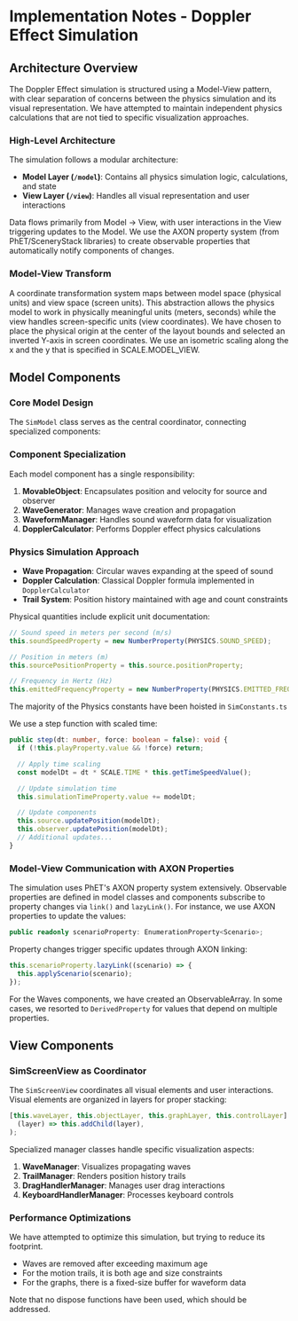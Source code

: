 # Implementation Notes - Doppler Effect Simulation

## Architecture Overview

The Doppler Effect simulation is structured using a Model-View pattern, with clear separation of concerns between the physics simulation and its visual representation. We have attempted to maintain independent physics calculations that are not tied to specific visualization approaches.

### High-Level Architecture

The simulation follows a modular architecture:

- **Model Layer (`/model`)**: Contains all physics simulation logic, calculations, and state
- **View Layer (`/view`)**: Handles all visual representation and user interactions

Data flows primarily from Model → View, with user interactions in the View triggering updates to the Model. We use the AXON property system (from PhET/SceneryStack libraries) to create observable properties that automatically notify components of changes.

### Model-View Transform

A coordinate transformation system maps between model space (physical units) and view space (screen units). This abstraction allows the physics model to work in physically meaningful units (meters, seconds) while the view handles screen-specific units (view coordinates). We have chosen to place the physical origin at the center of the layout bounds and selected an inverted Y-axis in screen coordinates. We use an isometric scaling along the x and the y that is specified in SCALE.MODEL_VIEW.

## Model Components

### Core Model Design

The `SimModel` class serves as the central coordinator, connecting specialized components:

### Component Specialization

Each model component has a single responsibility:

1. **MovableObject**: Encapsulates position and velocity for source and observer
2. **WaveGenerator**: Manages wave creation and propagation
3. **WaveformManager**: Handles sound waveform data for visualization
4. **DopplerCalculator**: Performs Doppler effect physics calculations

### Physics Simulation Approach

- **Wave Propagation**: Circular waves expanding at the speed of sound
- **Doppler Calculation**: Classical Doppler formula implemented in `DopplerCalculator`
- **Trail System**: Position history maintained with age and count constraints

Physical quantities include explicit unit documentation:

```typescript
// Sound speed in meters per second (m/s)
this.soundSpeedProperty = new NumberProperty(PHYSICS.SOUND_SPEED);

// Position in meters (m)
this.sourcePositionProperty = this.source.positionProperty;

// Frequency in Hertz (Hz)
this.emittedFrequencyProperty = new NumberProperty(PHYSICS.EMITTED_FREQ);
```

The majority of the Physics constants have been hoisted in `SimConstants.ts`

We use a step function with scaled time:

```typescript
public step(dt: number, force: boolean = false): void {
  if (!this.playProperty.value && !force) return;

  // Apply time scaling
  const modelDt = dt * SCALE.TIME * this.getTimeSpeedValue();

  // Update simulation time
  this.simulationTimeProperty.value += modelDt;

  // Update components
  this.source.updatePosition(modelDt);
  this.observer.updatePosition(modelDt);
  // Additional updates...
}
```

### Model-View Communication with AXON Properties

The simulation uses PhET's AXON property system extensively. Observable properties are defined in model classes and components subscribe to property changes via `link()` and
`lazyLink()`. For instance, we use AXON properties to update the values:

```typescript
public readonly scenarioProperty: EnumerationProperty<Scenario>;
```

Property changes trigger specific updates through AXON linking:

```typescript
this.scenarioProperty.lazyLink((scenario) => {
  this.applyScenario(scenario);
});
```

For the Waves components, we have created an ObservableArray. In some cases, we resorted to `DerivedProperty` for values that depend on multiple properties.

## View Components

### SimScreenView as Coordinator

The `SimScreenView` coordinates all visual elements and user interactions. Visual elements are organized in layers for proper stacking:

```typescript
[this.waveLayer, this.objectLayer, this.graphLayer, this.controlLayer].forEach(
  (layer) => this.addChild(layer),
);
```

Specialized manager classes handle specific visualization aspects:

1. **WaveManager**: Visualizes propagating waves
2. **TrailManager**: Renders position history trails
3. **DragHandlerManager**: Manages user drag interactions
4. **KeyboardHandlerManager**: Processes keyboard controls

### Performance Optimizations

We have attempted to optimize this simulation, but trying to reduce its footprint.

- Waves are removed after exceeding maximum age
- For the motion trails, it is both age and size constraints
- For the graphs, there is a fixed-size buffer for waveform data

Note that no dispose functions have been used, which should be addressed.

